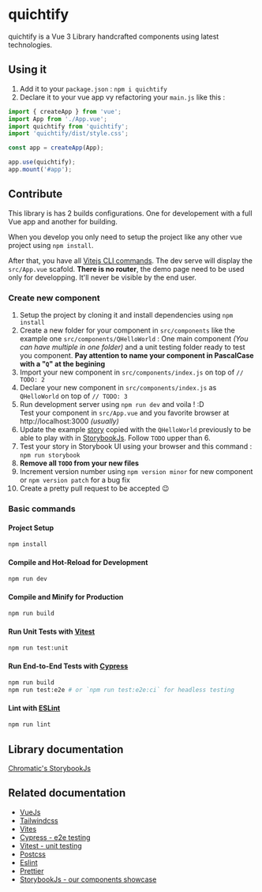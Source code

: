 # quichtify

quichtify is a Vue 3 Library handcrafted components using latest technologies.

## Using it

1. Add it to your `package.json` : `npm i quichtify`
2. Declare it to your vue app vy refactoring your `main.js` like this :

```js
import { createApp } from 'vue';
import App from './App.vue';
import quichtify from 'quichtify';
import 'quichtify/dist/style.css';

const app = createApp(App);

app.use(quichtify);
app.mount('#app');
```

## Contribute

This library is has 2 builds configurations. One for developement with a full Vue app and another for building.

When you develop you only need to setup the project like any other vue project using `npm install`.

After that, you have all [Vitejs CLI commands](https://vitejs.dev/guide/#command-line-interface).
The dev serve will display the `src/App.vue` scafold.
**There is no router**, the demo page need to be used only for developping. It'll never be visible by the end user.

### Create new component

1. Setup the project by cloning it and install dependencies using `npm install`
2. Create a new folder for your component in `src/components` like the example one `src/components/QHelloWorld` : One main component _(You can have multiple in one folder)_ and a unit testing folder ready to test you component. **Pay attention to name your component in PascalCase with a "`Q`" at the begining**
3. Import your new component in `src/components/index.js` on top of `// TODO: 2`
4. Declare your new component in `src/components/index.js` as `QHelloWorld` on top of `// TODO: 3`
5. Run development server using `npm run dev` and voila ! :D \
   Test your component in `src/App.vue` and you favorite browser at http://localhost:3000 _(usually)_
6. Update the example [story](https://storybook.js.org/docs/vue/writing-stories/introduction) copied with the `QHelloWorld` previously to be able to play with in [StorybookJs](https://storybook.js.org/). Follow `TODO` upper than 6.
7. Test your story in Storybook UI using your browser and this command : `npm run storybook`
8. **Remove all `TODO` from your new files**
9. Increment version number using `npm version minor` for new component or `npm version patch` for a bug fix
10. Create a pretty pull request to be accepted 😉

### Basic commands

#### Project Setup

```sh
npm install
```

#### Compile and Hot-Reload for Development

```sh
npm run dev
```

#### Compile and Minify for Production

```sh
npm run build
```

#### Run Unit Tests with [Vitest](https://vitest.dev/)

```sh
npm run test:unit
```

#### Run End-to-End Tests with [Cypress](https://www.cypress.io/)

```sh
npm run build
npm run test:e2e # or `npm run test:e2e:ci` for headless testing
```

#### Lint with [ESLint](https://eslint.org/)

```sh
npm run lint
```

## Library documentation

[Chromatic's StorybookJs](https://master--629673e43b21dd004ace66f2.chromatic.com)

## Related documentation

- [VueJs](https://vuejs.org/)
- [Tailwindcss](https://tailwindcss.com)
- [Vites](https://vitejs.dev/)
- [Cypress - e2e testing](https://www.cypress.io/)
- [Vitest - unit testing](https://vitest.dev/)
- [Postcss](https://postcss.org)
- [Eslint](https://eslint.org)
- [Prettier](https://prettier.io)
- [StorybookJs - our components showcase](https://storybook.js.org/docs/vue/writing-stories/introduction)
